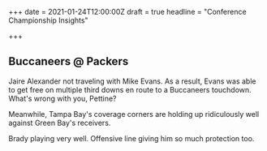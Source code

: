 +++
date = 2021-01-24T12:00:00Z
draft = true
headline = "Conference Championship Insights"

+++
## Buccaneers @ Packers

Jaire Alexander not traveling with Mike Evans. As a result, Evans was able to get free on multiple third downs en route to a Buccaneers touchdown. What's wrong with you, Pettine?

Meanwhile, Tampa Bay's coverage corners are holding up ridiculously well against Green Bay's receivers.

Brady playing very well. Offensive line giving him so much protection too.